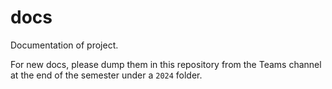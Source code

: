 # docs
Documentation of project.

For new docs, please dump them in this repository from the Teams channel at the end of the semester under a `2024` folder.
